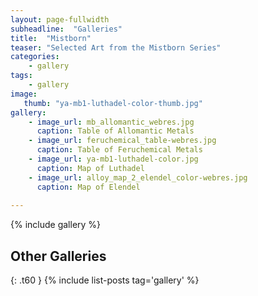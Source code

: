 ```yaml
---
layout: page-fullwidth
subheadline:  "Galleries"
title:  "Mistborn"
teaser: "Selected Art from the Mistborn Series"
categories:
    - gallery
tags:
    - gallery
image:
   thumb: "ya-mb1-luthadel-color-thumb.jpg"
gallery:
    - image_url: mb_allomantic_webres.jpg
      caption: Table of Allomantic Metals
    - image_url: feruchemical_table-webres.jpg
      caption: Table of Feruchemical Metals
    - image_url: ya-mb1-luthadel-color.jpg
      caption: Map of Luthadel
    - image_url: alloy_map_2_elendel_color-webres.jpg
      caption: Map of Elendel
      
---
```


{% include gallery %}


## Other Galleries
{: .t60 }
{% include list-posts tag='gallery' %}